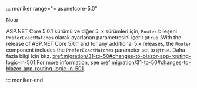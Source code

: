 ::: moniker range="= aspnetcore-5.0"

> [!NOTE]
> <span data-ttu-id="7d332-101">ASP.NET Core 5.0.1 sürümü ve diğer 5. x sürümleri için, `Router` bileşeni `PreferExactMatches` olarak ayarlanan parametresini içerir `@true` .</span><span class="sxs-lookup"><span data-stu-id="7d332-101">With the release of ASP.NET Core 5.0.1 and for any additional 5.x releases, the `Router` component includes the `PreferExactMatches` parameter set to `@true`.</span></span> <span data-ttu-id="7d332-102">Daha fazla bilgi için bkz. <xref:migration/31-to-50#changes-to-blazor-app-routing-logic-in-501>.</span><span class="sxs-lookup"><span data-stu-id="7d332-102">For more information, see <xref:migration/31-to-50#changes-to-blazor-app-routing-logic-in-501>.</span></span>

::: moniker-end
